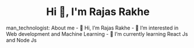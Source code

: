 <h1 align="center">Hi 👋, I'm Rajas Rakhe</h1>
man_technologist: About me 
- 👋 Hi, I’m Rajas Rakhe
- 👀 I’m interested in Web development and Machine Learning 
- 🌱 I’m currently learning React Js and Node Js

<!---
rajasrakhe20/rajasrakhe20 is a ✨ special ✨ repository because its `README.md` (this file) appears on your GitHub profile.
You can click the Preview link to take a look at your changes.
--->
